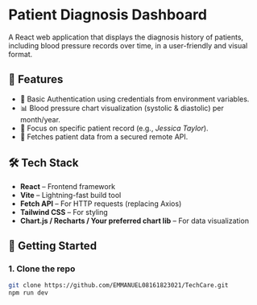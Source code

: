# Patient Diagnosis Dashboard

A React web application that displays the diagnosis history of patients, including blood pressure records over time, in a user-friendly and visual format.

## 📸 Features

- 🔐 Basic Authentication using credentials from environment variables.
- 📊 Blood pressure chart visualization (systolic & diastolic) per month/year.
- 👤 Focus on specific patient record (e.g., *Jessica Taylor*).
- 📡 Fetches patient data from a secured remote API.

## 🛠️ Tech Stack

- **React** – Frontend framework
- **Vite** – Lightning-fast build tool
- **Fetch API** – For HTTP requests (replacing Axios)
- **Tailwind CSS** – For styling
- **Chart.js / Recharts / Your preferred chart lib** – For data visualization

## 🚀 Getting Started

### 1. Clone the repo

```bash
git clone https://github.com/EMMANUEL08161823021/TechCare.git
npm run dev
